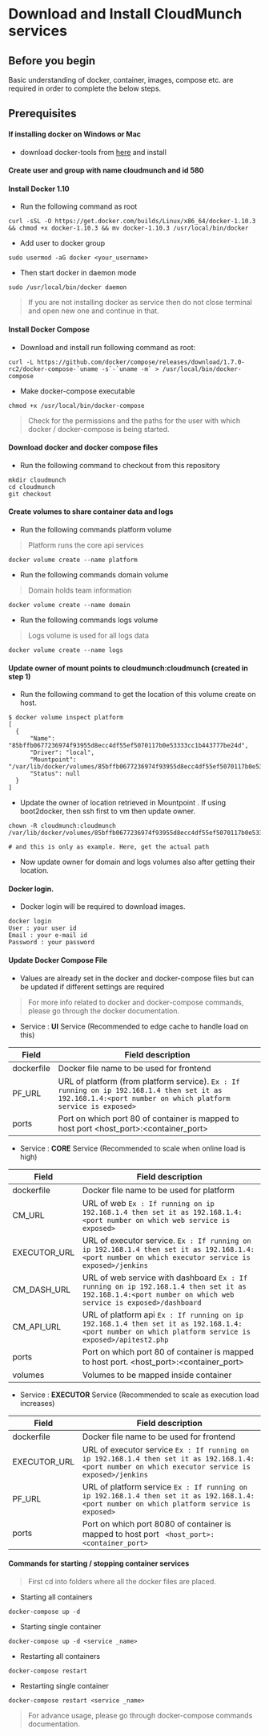 # Download and Install CloudMunch services

## Before you begin

Basic understanding of docker, container, images, compose etc. are required in order to complete the below steps.

## Prerequisites

#### If installing docker on Windows or Mac 
* download docker-tools from [here](https://www.docker.com/products/docker-toolbox) and install

#### Create user and group with name cloudmunch and id 580
####  Install Docker 1.10

* Run the following command as root

```
curl -sSL -O https://get.docker.com/builds/Linux/x86_64/docker-1.10.3 && chmod +x docker-1.10.3 && mv docker-1.10.3 /usr/local/bin/docker
```

* Add user to docker group

```
sudo usermod -aG docker <your_username>
```

* Then start docker in daemon mode

```
sudo /usr/local/bin/docker daemon
```

> If you are not installing docker as service then do not close terminal and open new one and continue in that. 

#### Install Docker Compose

* Download and install run following command as root:	

```
curl -L https://github.com/docker/compose/releases/download/1.7.0-rc2/docker-compose-`uname -s`-`uname -m` > /usr/local/bin/docker-compose
```

* Make docker-compose executable

```
chmod +x /usr/local/bin/docker-compose
```

>  Check for the permissions and the paths for the user with which docker / docker-compose is being started.

#### Download docker and docker compose files

* Run the following command to checkout from this repository
```
mkdir cloudmunch
cd cloudmunch
git checkout 

```
#### Create volumes to share container data and logs

* Run the following commands platform volume

> Platform runs the core api services 

```
docker volume create --name platform
```
* Run the following commands domain volume

> Domain holds team information 

```
docker volume create --name domain
```
* Run the following commands logs volume

> Logs volume is used for all logs data

```
docker volume create --name logs
```

#### Update owner of mount points to cloudmunch:cloudmunch (created in step 1)

* Run the following command to get the location of this volume create on host. 

```
$ docker volume inspect platform
[
  {
      "Name": "85bffb0677236974f93955d8ecc4df55ef5070117b0e53333cc1b443777be24d",
      "Driver": "local",
      "Mountpoint": "/var/lib/docker/volumes/85bffb0677236974f93955d8ecc4df55ef5070117b0e53333cc1b443777be24d/_data",
      "Status": null
  }
]
```

* Update the owner of location retrieved in Mountpoint . If using boot2docker, then ssh first to vm then update owner.

```
chown -R cloudmunch:cloudmunch /var/lib/docker/volumes/85bffb0677236974f93955d8ecc4df55ef5070117b0e53333cc1b443777be24d/ 

# and this is only as example. Here, get the actual path

```

* Now update owner for domain and logs volumes also after getting their location.

#### Docker login. 

* Docker login will be required to download images. 

```
docker login
User : your user id
Email : your e-mail id
Password : your password
```

#### Update Docker Compose File
* Values are already set in the docker and docker-compose files but can be updated if different settings are required

> For more info related to docker and docker-compose commands, please go through the docker documentation. 

* Service : **UI** Service (Recommended to edge cache to handle load on this)

|Field | Field description|
|------|------------------|
| dockerfile | Docker file name to be used for frontend |
| PF_URL | URL of platform (from platform service). ```Ex : If running on ip 192.168.1.4 then set it as 192.168.1.4:<port number on which platform service is exposed>```|
| ports |  Port on which port 80 of container is mapped to host port <host_port>:<container_port>|
	

* Service : **CORE** Service (Recommended to scale when online load is high)

|Field | Field description|
|------|------------------|
|dockerfile|Docker file name to be used for platform|
|CM_URL| URL of web ```Ex : If running on ip 192.168.1.4 then set it as 192.168.1.4:<port number on which web service is exposed>```|
|EXECUTOR_URL|URL of executor service. ```Ex : If running on ip 192.168.1.4 then set it as 192.168.1.4:<port number on which executor service is exposed>/jenkins```|
|CM_DASH_URL|  URL of web service with dashboard ```Ex : If running on ip 192.168.1.4 then set it as 192.168.1.4:<port number on which web service is exposed>/dashboard```|
|CM_API_URL|  URL of platform api ```Ex : If running on ip 192.168.1.4 then set it as 192.168.1.4:<port number on which platform service is exposed>/apitest2.php```|
|ports|  Port on which port 80 of container is mapped to host port. <host_port>:<container_port>|
|volumes|  Volumes to be mapped inside container|

* Service : **EXECUTOR** Service (Recommended to scale as execution load increases)

|Field | Field description |
|------|-------------------|
|dockerfile|  Docker file name to be used for frontend |
|EXECUTOR_URL|  URL of executor service ``` Ex : If running on ip 192.168.1.4 then set it as 192.168.1.4:<port number on which executor service is exposed>/jenkins ```|
|PF_URL|  URL of platform service ```Ex : If running on ip 192.168.1.4 then set it as 192.168.1.4:<port number on which platform service is exposed>```|
|ports|  Port on which port 8080 of container is mapped to host port ``` <host_port>:<container_port>```|

#### Commands for starting / stopping container services

> First cd into folders where all the docker files are placed.

* Starting all containers
```
docker-compose up -d 
```
* Starting single container
```
docker-compose up -d <service _name>
```
* Restarting all containers
```
docker-compose restart
```
* Restarting single container
```
docker-compose restart <service _name>
```

> For advance usage, please go through docker-compose commands documentation.

